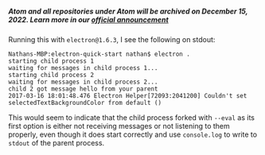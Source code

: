 ##### Atom and all repositories under Atom will be archived on December 15, 2022. Learn more in our [official announcement](https://github.blog/2022-06-08-sunsetting-atom/)
 Running this with `electron@1.6.3`, I see the following on stdout:

```
Nathans-MBP:electron-quick-start nathan$ electron .
starting child process 1
waiting for messages in child process 1...
starting child process 2
waiting for messages in child process 2...
child 2 got message hello from your parent
2017-03-16 18:01:48.476 Electron Helper[72093:2041200] Couldn't set selectedTextBackgroundColor from default ()
```

This would seem to indicate that the child process forked with `--eval` as its first option is either not receiving messages or not listening to them properly, even though it does start correctly and use `console.log` to write to `stdout` of the parent process.
